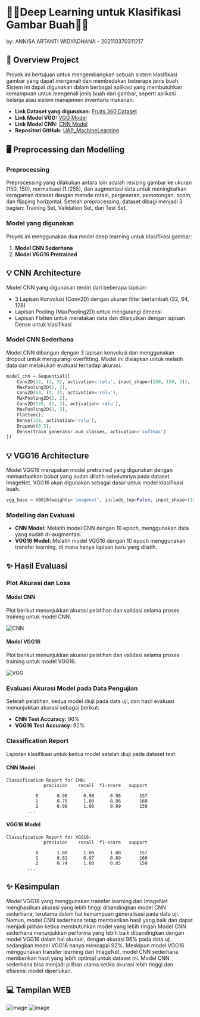 
# **🥑🍌Deep Learning untuk Klasifikasi Gambar Buah🌽🥦**

by: ANNISA ARTANTI WIDYADHANA - 202110370311217

## **📃 Overview Project**
Proyek ini bertujuan untuk mengembangkan sebuah sistem klasifikasi gambar yang dapat mengenali dan membedakan beberapa jenis buah. Sistem ini dapat digunakan dalam berbagai aplikasi yang membutuhkan kemampuan untuk mengenali jenis buah dari gambar, seperti aplikasi belanja atau sistem manajemen inventaris makanan.

- **Link Dataset yang digunakan:** [Fruits 360 Dataset](https://www.kaggle.com/datasets/moltean/fruits)
- **Link Model VGG:** [VGG Model](https://drive.google.com/file/d/1-6p_xFgpHVSeuaJvwY2YBiy4S3YpFEIu/view?usp=sharing)
- **Link Model CNN:** [CNN Model](https://drive.google.com/file/d/16bBbLwxsEDdFIY2ytVAdgbjC-_pLsBsc/view?usp=sharing)
- **Repositori GitHub:** [UAP_MachineLearning](https://github.com/annisaartantiw/UAP_MachineLearning)

## **🖥️ Preprocessing dan Modelling**

### **Preprocessing**
Preprocessing yang dilakukan antara lain adalah resizing gambar ke ukuran (150, 150), normalisasi (1./255), dan augmentasi data untuk meningkatkan keragaman dataset dengan metode rotasi, pergeseran, pemotongan, zoom, dan flipping horizontal. Setelah preprocessing, dataset dibagi menjadi 3 bagian: Training Set, Validation Set, dan Test Set.

### **Model yang digunakan**
Proyek ini menggunakan dua model deep learning untuk klasifikasi gambar:
1. **Model CNN Sederhana**
2. **Model VGG16 Pretrained**

## **💡 CNN Architecture**
Model CNN yang digunakan terdiri dari beberapa lapisan:
- 3 Lapisan Konvolusi (Conv2D) dengan ukuran filter bertambah (32, 64, 128)
- Lapisan Pooling (MaxPooling2D) untuk mengurangi dimensi
- Lapisan Flatten untuk meratakan data dan dilanjutkan dengan lapisan Dense untuk klasifikasi

### **Model CNN Sederhana**
Model CNN dibangun dengan 3 lapisan konvolusi dan menggunakan dropout untuk mengurangi overfitting. Model ini disiapkan untuk melatih data dan melakukan evaluasi terhadap akurasi.

```python
model_cnn = Sequential([
    Conv2D(32, (3, 3), activation='relu', input_shape=(150, 150, 3)),
    MaxPooling2D(2, 2),
    Conv2D(64, (3, 3), activation='relu'),
    MaxPooling2D(2, 2),
    Conv2D(128, (3, 3), activation='relu'),
    MaxPooling2D(2, 2),
    Flatten(),
    Dense(128, activation='relu'),
    Dropout(0.5),
    Dense(train_generator.num_classes, activation='softmax')
])
```

## **💡 VGG16 Architecture**
Model VGG16 merupakan model pretrained yang digunakan dengan memanfaatkan bobot yang sudah dilatih sebelumnya pada dataset ImageNet. VGG16 akan digunakan sebagai dasar untuk model klasifikasi buah.

```python
vgg_base = VGG16(weights='imagenet', include_top=False, input_shape=(150, 150, 3))
```

### **Modelling dan Evaluasi**
- **CNN Model:** Melatih model CNN dengan 10 epoch, menggunakan data yang sudah di-augmentasi.
- **VGG16 Model:** Melatih model VGG16 dengan 10 epoch menggunakan transfer learning, di mana hanya lapisan baru yang dilatih.

## **✨ Hasil Evaluasi**
### **Plot Akurasi dan Loss**

#### **Model CNN**
Plot berikut menunjukkan akurasi pelatihan dan validasi selama proses training untuk model CNN.

![CNN](https://github.com/user-attachments/assets/dd8bdff3-3b00-49f7-92e5-ae66eddd871a)


#### **Model VGG16**
Plot berikut menunjukkan akurasi pelatihan dan validasi selama proses training untuk model VGG16.

![VGG](https://github.com/user-attachments/assets/53ce85c5-bb65-41d6-8e7b-3796704c7c37)


### **Evaluasi Akurasi Model pada Data Pengujian**
Setelah pelatihan, kedua model diuji pada data uji, dan hasil evaluasi menunjukkan akurasi sebagai berikut:
- **CNN Test Accuracy:** 96%
- **VGG16 Test Accuracy:** 92%

### **Classification Report**
Laporan klasifikasi untuk kedua model setelah diuji pada dataset test:

#### **CNN Model**
```plaintext
Classification Report for CNN:
              precision    recall  f1-score   support

           0       0.98      0.98      0.98       157
           1       0.75      1.00      0.86       160
           2       0.98      1.00      0.99       159
        ...
```

#### **VGG16 Model**
```plaintext
Classification Report for VGG16:
              precision    recall  f1-score   support

           0       1.00      1.00      1.00       157
           1       0.82      0.97      0.89       160
           2       0.74      1.00      0.85       159
        ...
```

## **✨ Kesimpulan**
Model VGG16 yang menggunakan transfer learning dari ImageNet menghasilkan akurasi yang lebih tinggi dibandingkan model CNN sederhana, terutama dalam hal kemampuan generalisasi pada data uji. Namun, model CNN sederhana tetap memberikan hasil yang baik dan dapat menjadi pilihan ketika membutuhkan model yang lebih ringan.Model CNN sederhana menunjukkan performa yang lebih baik dibandingkan dengan model VGG16 dalam hal akurasi, dengan akurasi 96% pada data uji, sedangkan model VGG16 hanya mencapai 92%. Meskipun model VGG16 menggunakan transfer learning dari ImageNet, model CNN sederhana memberikan hasil yang lebih optimal untuk dataset ini. Model CNN sederhana bisa menjadi pilihan utama ketika akurasi lebih tinggi dan efisiensi model diperlukan.


## **💻 Tampilan WEB**
![image](https://github.com/user-attachments/assets/5d8b8bbc-d9ea-436d-8d2b-37dc6ed28f75)
![image](https://github.com/user-attachments/assets/c5dc261f-e3df-4dbe-aa08-bde6450fe752)

